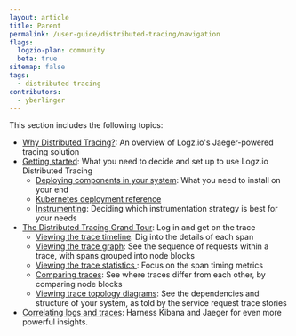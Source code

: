 ```yaml
---
layout: article
title: Parent
permalink: /user-guide/distributed-tracing/navigation
flags:
  logzio-plan: community
  beta: true
sitemap: false
tags:
  - distributed tracing
contributors:
  - yberlinger   
---
```


This section includes the following topics: 

* [Why Distributed Tracing?](/user-guide/distributed-tracing/getting-started-tracing/): An overview of Logz.io's Jaeger-powered tracing solution
* [Getting started](/user-guide/distributed-tracing/getting-started-tracing): What you need to decide and set up to use Logz.io Distributed Tracing
    * [Deploying components in your system](/user-guide/distributed-tracing/deploying-components): What you need to install on your end
    * [Kubernetes deployment reference](/user-guide/distributed-tracing/k8s-deployment)
    * [Instrumenting](/user-guide/distributed-tracing/tracing-instrumentation): Deciding which instrumentation strategy is best for your needs
* [The Distributed Tracing Grand Tour](/user-guide/distributed-tracing/tracing-tour): Log in and get on the trace
    * [Viewing the trace timeline](/user-guide/distributed-tracing/trace-timeline): Dig into the details of each span
    * [Viewing the trace graph](/user-guide/distributed-tracing/trace-graph): See the sequence of requests within a trace, with spans grouped into node blocks
    * [Viewing the trace statistics ](/user-guide/distributed-tracing/trace-statistics): Focus on the span timing metrics 
    <!-- * [Viewing the trace JSON](/user-guide/distributed-tracing/trace-json): Generate the JSON file for the trace, for future reference -->
    * [Comparing traces](/user-guide/distributed-tracing/compare-traces): See where traces differ from each other, by comparing node blocks
    * [Viewing trace topology diagrams](/user-guide/distributed-tracing/topology-system_architecture): See the dependencies and structure of your system, as told by the service request trace stories
* [Correlating logs and traces](/user-guide/distributed-tracing/correlate-traces): Harness Kibana and Jaeger for even more powerful insights. 
